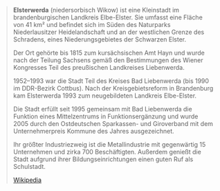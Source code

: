 
> **Elsterwerda** (niedersorbisch Wikow) ist eine Kleinstadt im brandenburgischen Landkreis Elbe-Elster. 
> Sie umfasst eine Fläche von 41 km² und befindet sich im Süden des Naturparks Niederlausitzer Heidelandschaft 
> und an der westlichen Grenze des Schradens, eines Niederungsgebietes der Schwarzen Elster.
>
> Der Ort gehörte bis 1815 zum kursächsischen Amt Hayn 
> und wurde nach der Teilung Sachsens gemäß den Bestimmungen des Wiener Kongresses 
> Teil des preußischen Landkreises Liebenwerda. 
> 
> 1952–1993 war die Stadt Teil des Kreises Bad Liebenwerda (bis 1990 im DDR-Bezirk Cottbus). 
> Nach der Kreisgebietsreform in Brandenburg kam Elsterwerda 1993 zum neugebildeten Landkreis Elbe-Elster.
>
> Die Stadt erfüllt seit 1995 gemeinsam mit Bad Liebenwerda die Funktion eines Mittelzentrums in Funktionsergänzung 
> und wurde 2005 durch den Ostdeutschen Sparkassen- und Giroverband 
> mit dem Unternehmerpreis Kommune des Jahres ausgezeichnet. 
> 
> Ihr größter Industriezweig ist die Metallindustrie mit gegenwärtig 15 Unternehmen und zirka 700 Beschäftigten. 
> Außerdem genießt die Stadt aufgrund ihrer Bildungseinrichtungen einen guten Ruf als Schulstadt.
>
> [Wikipedia](https://de.wikipedia.org/wiki/Elsterwerda)


